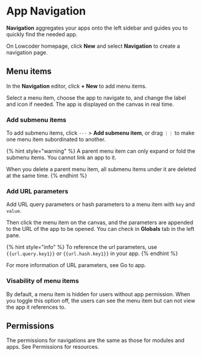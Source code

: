 # App Navigation

**Navigation** aggregates your apps onto the left sidebar and guides you to quickly find the needed app.

On Lowcoder homepage, click **New** and select **Navigation** to create a navigation page.

## Menu items

In the **Navigation** editor, click **+ New** to add menu items.

Select a menu item, choose the app to navigate to, and change the label and icon if needed. The app is displayed on the canvas in real time.

### Add submenu items

To add submenu items, click `···` > **Add submenu item**, or drag `⋮⋮` to make one menu item subordinated to another.

{% hint style="warning" %}
A parent menu item can only expand or fold the submenu items. You cannot link an app to it.

When you delete a parent menu item, all submenu items under it are deleted at the same time.
{% endhint %}

### Add URL parameters

Add URL query parameters or hash parameters to a menu item with `key` and `value`.

Then click the menu item on the canvas, and the parameters are appended to the URL of the app to be opened. You can check in **Globals** tab in the left pane.

{% hint style="info" %}
To reference the url parameters, use `{{url.query.key1}}` or `{{url.hash.key1}}` in your app.
{% endhint %}

For more information of URL parameters, see Go to app.

### Visability of menu items

By default, a menu item is hidden for users without app permission. When you toggle this option off, the users can see the menu item but can not view the app it references to.

## Permissions

The permissions for navigations are the same as those for modules and apps. See Permissions for resources.
